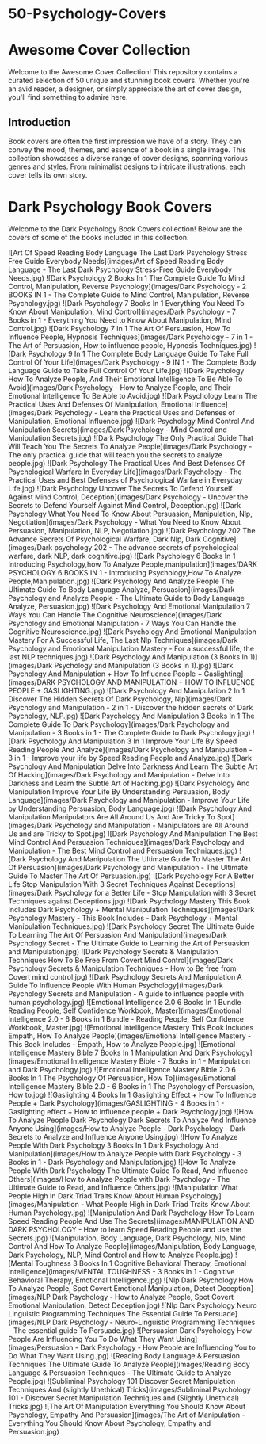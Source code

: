 # 50-Psychology-Covers

# Awesome Cover Collection

Welcome to the Awesome Cover Collection! This repository contains a curated selection of 50 unique and stunning book covers. Whether you're an avid reader, a designer, or simply appreciate the art of cover design, you'll find something to admire here.

## Introduction

Book covers are often the first impression we have of a story. They can convey the mood, themes, and essence of a book in a single image. This collection showcases a diverse range of cover designs, spanning various genres and styles. From minimalist designs to intricate illustrations, each cover tells its own story.

# Dark Psychology Book Covers

Welcome to the Dark Psychology Book Covers collection! Below are the covers of some of the books included in this collection.

![Art Of Speed Reading Body Language The Last Dark Psychology Stress Free Guide Everybody Needs](images/Art of Speed Reading Body Language - The Last Dark Psychology Stress-Free Guide Everybody Needs.jpg)
![Dark Psychology 2 Books In 1 The Complete Guide To Mind Control, Manipulation, Reverse Psychology](images/Dark Psychology - 2 BOOKS IN 1 - The Complete Guide to Mind Control, Manipulation, Reverse Psychology.jpg)
![Dark Psychology 7 Books In 1 Everything You Need To Know About Manipulation, Mind Control](images/Dark Psychology - 7 Books in 1 - Everything You Need to Know About Manipulation, Mind Control.jpg)
![Dark Psychology 7 In 1 The Art Of Persuasion, How To Influence People, Hypnosis Techniques](images/Dark Psychology - 7 in 1 - The Art of Persuasion, How to influence people, Hypnosis Techniques.jpg)
![Dark Psychology 9 In 1 The Complete Body Language Guide To Take Full Control Of Your Life](images/Dark Psychology - 9 IN 1 - The Complete Body Language Guide to Take Full Control Of Your Life.jpg)
![Dark Psychology How To Analyze People, And Their Emotional Intelligence To Be Able To Avoid](images/Dark Psychology - How to Analyze People, and Their Emotional Intelligence To Be Able to Avoid.jpg)
![Dark Psychology Learn The Practical Uses And Defenses Of Manipulation, Emotional Influence](images/Dark Psychology - Learn the Practical Uses and Defenses of Manipulation, Emotional Influence.jpg)
![Dark Psychology Mind Control And Manipulation Secrets](images/Dark Psychology - Mind Control and Manipulation Secrets.jpg)
![Dark Psychology The Only Practical Guide That Will Teach You The Secrets To Analyze People](images/Dark Psychology - The only practical guide that will teach you the secrets to analyze people.jpg)
![Dark Psychology The Practical Uses And Best Defenses Of Psychological Warfare In Everyday Life](images/Dark Psychology - The Practical Uses and Best Defenses of Psychological Warfare in Everyday Life.jpg)
![Dark Psychology Uncover The Secrets To Defend Yourself Against Mind Control, Deception](images/Dark Psychology - Uncover the Secrets to Defend Yourself Against Mind Control, Deception.jpg)
![Dark Psychology What You Need To Know About Persuasion, Manipulation, Nlp, Negotiation](images/Dark Psychology - What You Need to Know About Persuasion, Manipulation, NLP, Negotiation.jpg)
![Dark Psychology 202 The Advance Secrets Of Psychological Warfare, Dark Nlp, Dark Cognitive](images/Dark psychology 202 - The advance secrets of psychological warfare, dark NLP, dark cognitive.jpg)
![Dark Psychology 6 Books In 1 Introducing Psychology,how To Analyze People,manipulation](images/DARK PSYCHOLOGY 6 BOOKS IN 1 - Introducing Psychology,How To Analyze People,Manipulation.jpg)
![Dark Psychology And Analyze People The Ultimate Guide To Body Language Analyze, Persuasion](images/Dark Psychology and Analyze People - The Ultimate Guide to Body Language Analyze, Persuasion.jpg)
![Dark Psychology And Emotional Manipulation 7 Ways You Can Handle The Cognitive Neuroscience](images/Dark Psychology and Emotional Manipulation - 7 Ways You Can Handle the Cognitive Neuroscience.jpg)
![Dark Psychology And Emotional Manipulation Mastery For A Successful Life, The Last Nlp Techniques](images/Dark Psychology and Emotional Manipulation Mastery - For a successful life, the last NLP techniques.jpg)
![Dark Psychology And Manipulation (3 Books In 1)](images/Dark Psychology and Manipulation (3 Books in 1).jpg)
![Dark Psychology And Manipulation + How To Influence People + Gaslighting](images/DARK PSYCHOLOGY AND MANIPULATION + HOW TO INFLUENCE PEOPLE + GASLIGHTING.jpg)
![Dark Psychology And Manipulation 2 In 1 Discover The Hidden Secrets Of Dark Psychology, Nlp](images/Dark Psychology and Manipulation - 2 in 1 - Discover the hidden secrets of Dark Psychology, NLP.jpg)
![Dark Psychology And Manipulation 3 Books In 1 The Complete Guide To Dark Psychology](images/Dark Psychology and Manipulation - 3 Books in 1 - The Complete Guide to Dark Psychology.jpg)
![Dark Psychology And Manipulation 3 In 1 Improve Your Life By Speed Reading People And Analyze](images/Dark Psychology and Manipulation - 3 in 1 - Improve your life by Speed Reading People and Analyze.jpg)
![Dark Psychology And Manipulation Delve Into Darkness And Learn The Subtle Art Of Hacking](images/Dark Psychology and Manipulation - Delve Into Darkness and Learn the Subtle Art of Hacking.jpg)
![Dark Psychology And Manipulation Improve Your Life By Understanding Persuasion, Body Language](images/Dark Psychology and Manipulation - Improve Your Life by Understanding Persuasion, Body Language.jpg)
![Dark Psychology And Manipulation Manipulators Are All Around Us And Are Tricky To Spot](images/Dark Psychology and Manipulation - Manipulators are All Around Us and are Tricky to Spot.jpg)
![Dark Psychology And Manipulation The Best Mind Control And Persuasion Techniques](images/Dark Psychology and Manipulation - The Best Mind Control and Persuasion Techniques.jpg)
![Dark Psychology And Manipulation The Ultimate Guide To Master The Art Of Persuasion](images/Dark Psychology and Manipulation - The Ultimate Guide To Master The Art Of Persuasion.jpg)
![Dark Psychology For A Better Life Stop Manipulation With 3 Secret Techniques Against Deceptions](images/Dark Psychology for a Better Life - Stop Manipulation with 3 Secret Techniques against Deceptions.jpg)
![Dark Psychology Mastery This Book Includes Dark Psychology + Mental Manipulation Techniques](images/Dark Psychology Mastery - This Book Includes - Dark Psychology + Mental Manipulation Techniques.jpg)
![Dark Psychology Secret The Ultimate Guide To Learning The Art Of Persuasion And Manipulation](images/Dark Psychology Secret - The Ultimate Guide to Learning the Art of Persuasion and Manipulation.jpg)
![Dark Psychology Secrets & Manipulation Techniques How To Be Free From Covert Mind Control](images/Dark Psychology Secrets & Manipulation Techniques - How to Be free from Covert mind control.jpg)
![Dark Psychology Secrets And Manipulation A Guide To Influence People With Human Psychology](images/Dark Psychology Secrets and Manipulation - A guide to influence people with human psychology.jpg)
![Emotional Intelligence 2.0 6 Books In 1 Bundle Reading People, Self Confidence Workbook, Master](images/Emotional Intelligence 2.0 - 6 Books in 1 Bundle - Reading People, Self Confidence Workbook, Master.jpg)
![Emotional Intelligence Mastery This Book Includes Empath, How To Analyze People](images/Emotional Intelligence Mastery - This Book Includes - Empath, How to Analyze People.jpg)
![Emotional Intelligence Mastery Bible 7 Books In 1 Manipulation And Dark Psychology](images/Emotional Intelligence Mastery Bible - 7 Books in 1 - Manipulation and Dark Psychology.jpg)
![Emotional Intelligence Mastery Bible 2.0 6 Books In 1 The Psychology Of Persuasion, How To](images/Emotional Intelligence Mastery Bible 2.0 - 6 Books in 1 The Psychology of Persuasion, How to.jpg)
![Gaslighting 4 Books In 1 Gaslighting Effect + How To Influence People + Dark Psychology](images/GASLIGHTING - 4 Books in 1 - Gaslighting effect + How to influence people + Dark Psychology.jpg)
![How To Analyze People Dark Psychology Dark Secrets To Analyze And Influence Anyone Using](images/How to Analyze People - Dark Psychology - Dark Secrets to Analyze and Influence Anyone Using.jpg)
![How To Analyze People With Dark Psychology 3 Books In 1 Dark Psychology And Manipulation](images/How to Analyze People with Dark Psychology - 3 Books in 1 - Dark Psychology and Manipulation.jpg)
![How To Analyze People With Dark Psychology The Ultimate Guide To Read, And Influence Others](images/How to Analyze People with Dark Psychology - The Ultimate Guide to Read, and Influence Others.jpg)
![Manipulation What People High In Dark Triad Traits Know About Human Psychology](images/Manipulation - What People High in Dark Triad Traits Know About Human Psychology.jpg)
![Manipulation And Dark Psychology How To Learn Speed Reading People And Use The Secrets](images/MANIPULATION AND DARK PSYCHOLOGY - How to learn Speed Reading People and use the Secrets.jpg)
![Manipulation, Body Language, Dark Psychology, Nlp, Mind Control And How To Analyze People](images/Manipulation, Body Language, Dark Psychology, NLP, Mind Control and How to Analyze People.jpg)
![Mental Toughness 3 Books In 1 Cognitive Behavioral Therapy, Emotional Intelligence](images/MENTAL TOUGHNESS - 3 Books in 1 - Cognitive Behavioral Therapy, Emotional Intelligence.jpg)
![Nlp Dark Psychology How To Analyze People, Spot Covert Emotional Manipulation, Detect Deception](images/NLP Dark Psychology - How to Analyze People, Spot Covert Emotional Manipulation, Detect Deception.jpg)
![Nlp Dark Psychology Neuro Linguistic Programming Techniques The Essential Guide To Persuade](images/NLP Dark Psychology - Neuro-Linguistic Programming Techniques - The essential guide To Persuade.jpg)
![Persuasion Dark Psychology How People Are Influencing You To Do What They Want Using](images/Persuasion - Dark Psychology - How People are Influencing You to Do What They Want Using.jpg)
![Reading Body Language & Persuasion Techniques The Ultimate Guide To Analyze People](images/Reading Body Language & Persuasion Techniques - The Ultimate Guide to Analyze People.jpg)
![Subliminal Psychology 101 Discover Secret Manipulation Techniques And (slightly Unethical) Tricks](images/Subliminal Psychology 101 - Discover Secret Manipulation Techniques and (Slightly Unethical) Tricks.jpg)
![The Art Of Manipulation Everything You Should Know About Psychology, Empathy And Persuasion](images/The Art of Manipulation - Everything You Should Know About Psychology, Empathy and Persuasion.jpg)

